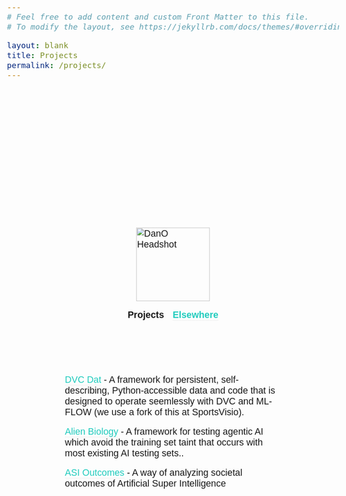 ```yaml
---
# Feel free to add content and custom Front Matter to this file.
# To modify the layout, see https://jekyllrb.com/docs/themes/#overriding-theme-defaults

layout: blank
title: Projects
permalink: /projects/
---
```




<head>
  <link href="https://fonts.googleapis.com/css2?family=Source+Sans+Pro:wght@100;300;600&display=swap" rel="stylesheet">
  <style>
    a, a:visited, a:active {
      color: #23ccbe;
      text-decoration: none;
      border-bottom-width: 1px;
      border-bottom-style: solid;
      border-bottom-color: #ededed;
    }
    b {
      font-weight: 600;
    }
    body {
      font-family: "Source Sans Pro", sans-serif;
      font-weight: 300;
      font-size: 16pt;
    }
  </style>
</head>


<div style="display: flex; justify-content: center; 
     align-items: center; height: 100vh;">

 <div style="display: flex; flex-direction: column; align-items: center; gap: 20px; height: 100vh; width: 500px;"> 

   <div style="height: 300px;"></div>

   <div><img src="../assets/images/dan_headshot.png" height=170 alt="DanO Headshot"></div>

   <div style="display: flex; justify-content: center; gap: 20px;">
    <b>Projects</b>
  	<b><a href="/elsewhere/">Elsewhere</a></b>
   </div>

   <div style="height: 1vh;"></div><br>

   <div><a href="https://github.com/oblinger/DVC-DAT">DVC Dat</a> - A framework for persistent, self-describing, Python-accessible data and code that is designed to operate seemlessly with DVC and ML-FLOW (we use a fork of this at SportsVisio).</div>

   <div><a href="/projects/AlienBiology">Alien Biology</a> - A framework for testing agentic AI which avoid the training set taint that occurs with most existing AI testing sets..</div>

   <div><a href="/ASIO/ASI_Outcomes/">ASI Outcomes</a> - A way of analyzing societal outcomes of Artificial Super Intelligence</div>

  </div>

</div>


